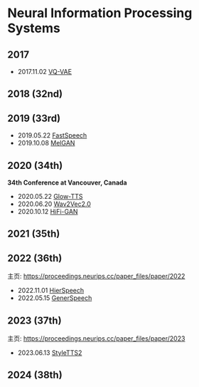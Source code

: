 # Neural Information Processing Systems

## 2017

- 2017.11.02 [VQ-VAE](../Modules/VQ/2017.11.02_VQ-VAE.md)

## 2018 (32nd)

## 2019 (33rd)

- 2019.05.22 [FastSpeech](../Models/TTS2_Acoustic/2019.05.22_FastSpeech.md)
- 2019.10.08 [MelGAN](../Models/TTS3_Vocoder/2019.10.08_MelGAN.md)

## 2020 (34th)

**34th Conference at Vancouver, Canada**

- 2020.05.22 [Glow-TTS](../Models/TTS2_Acoustic/2020.05.22_Glow-TTS.md)
- 2020.06.20 [Wav2Vec2.0](../Models/Speech_Representaion/2020.06.20_Wav2Vec2.0.md)
- 2020.10.12 [HiFi-GAN](../Models/TTS3_Vocoder/2020.10.12_HiFi-GAN.md)

## 2021 (35th)

## 2022 (36th)

主页: <https://proceedings.neurips.cc/paper_files/paper/2022>

- 2022.11.01 [HierSpeech](../Models/_tmp/2022.11.01_HierSpeech.md)
- 2022.05.15 [GenerSpeech](../Models/TTS2_Acoustic/2022.05.15_GenerSpeech.md)

## 2023 (37th)

主页: <https://proceedings.neurips.cc/paper_files/paper/2023>

- 2023.06.13 [StyleTTS2](../Models/Speech_LLM/2023.06.13_StyleTTS2.md)

## 2024 (38th)

